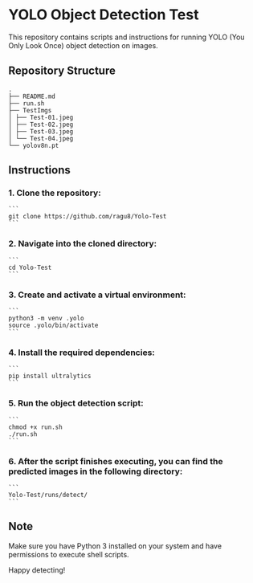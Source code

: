 # YOLO Object Detection Test

This repository contains scripts and instructions for running YOLO (You Only Look Once) object detection on images.
## Repository Structure
```
.
├── README.md
├── run.sh
├── TestImgs
│ ├── Test-01.jpeg
│ ├── Test-02.jpeg
│ ├── Test-03.jpeg
│ └── Test-04.jpeg
└── yolov8n.pt 
```

## Instructions

### 1. Clone the repository:

    ```
    git clone https://github.com/ragu8/Yolo-Test
    ```

### 2. Navigate into the cloned directory:

    ```
    cd Yolo-Test
    ```

### 3. Create and activate a virtual environment:

    ```
    python3 -m venv .yolo
    source .yolo/bin/activate
    ```

### 4. Install the required dependencies:

    ```
    pip install ultralytics
    ```

### 5. Run the object detection script:

    ```
    chmod +x run.sh
    ./run.sh
    ```

### 6. After the script finishes executing, you can find the predicted images in the following directory:

    ```
    Yolo-Test/runs/detect/
    ```

## Note

Make sure you have Python 3 installed on your system and have permissions to execute shell scripts.


Happy detecting!

